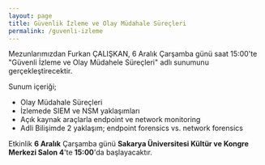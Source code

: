 ```yaml
---
layout: page
title: Güvenlik İzleme ve Olay Müdahale Süreçleri
permalink: /guvenli-izleme
---
```



Mezunlarımızdan Furkan ÇALIŞKAN, 6 Aralık Çarşamba günü saat 15:00'te "Güvenli İzleme ve Olay Müdahele Süreçleri" adlı sunumunu gerçekleştirecektir.

Sunum içeriği;

- Olay Müdahale Süreçleri
- İzlemede SIEM ve NSM yaklaşımları  
- Açık kaynak araçlarla endpoint ve network monitoring
- Adli Bilişimde 2 yaklaşım; endpoint forensics vs. network forensics


Etkinlik <strong>6 Aralık</strong> Çarşamba günü <strong>Sakarya Üniversitesi Kültür ve Kongre Merkezi Salon 4</strong>'te <strong>15:00</strong>'da başlayacaktır.
